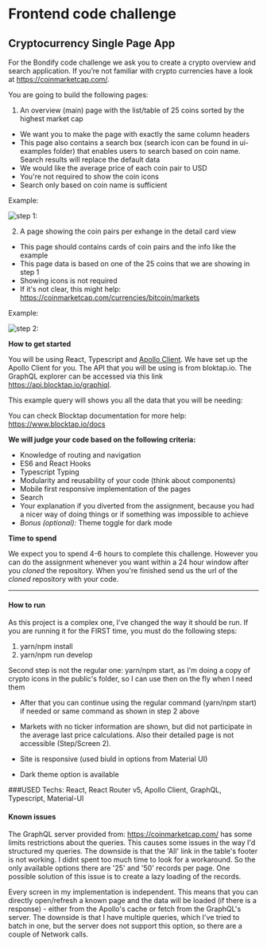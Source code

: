 # Frontend code challenge

## Cryptocurrency Single Page App

For the Bondify code challenge we ask you to create a crypto overview and search application. If you’re not familiar with crypto currencies have a look at https://coinmarketcap.com/.

You are going to build the following pages:

1. An overview (main) page with the list/table of 25 coins sorted by the highest market cap

- We want you to make the page with exactly the same column headers
- This page also contains a search box (search icon can be found in ui-examples folder) that enables users to search based on coin name. Search results will replace the default data
- We would like the average price of each coin pair to USD
- You're not required to show the coin icons
- Search only based on coin name is sufficient

Example:

![step 1:](./ui-examples/step1.png?raw=true&width=100)

2. A page showing the coin pairs per exhange in the detail card view

- This page should contains cards of coin pairs and the info like the example
- This page data is based on one of the 25 coins that we are showing in step 1
- Showing icons is not required
- If it's not clear, this might help: https://coinmarketcap.com/currencies/bitcoin/markets

Example:

![step 2:](./ui-examples/step3.png?raw=true)

**How to get started**

You will be using React, Typescript and [Apollo Client](https://www.apollographql.com/docs/react/v3.0-beta/).
We have set up the Apollo Client for you.
The API that you will be using is from bloktap.io.
The GraphQL explorer can be accessed via this link https://api.blocktap.io/graphiql.

This example query will shows you all the data that you will be needing:

You can check Blocktap documentation for more help: https://www.blocktap.io/docs

**We will judge your code based on the following criteria:**

- Knowledge of routing and navigation
- ES6 and React Hooks
- Typescript Typing
- Modularity and reusability of your code (think about components)
- Mobile first responsive implementation of the pages
- Search
- Your explanation if you diverted from the assignment, because you had a nicer way of doing things or if something was impossible to achieve
- _Bonus (optional):_ Theme toggle for dark mode

**Time to spend**

We expect you to spend 4-6 hours to complete this challenge. However you can do the assignment whenever you want within a 24 hour window after you *cloned* the repository. When you're finished send us the url of the *cloned* repository with your code.

---
#### How to run
As this project is a complex one, I've changed the way it should be run. 
If you are running it for the FIRST time, you must do the following steps:
1. yarn/npm install
2. yarn/npm run develop

Second step is not the regular one: yarn/npm start, as I'm doing a copy of crypto icons in the public's folder, so I can use then on the fly when I need them

- After that you can continue using the regular command (yarn/npm start) if needed or same command as shown in step 2 above

- Markets with no ticker information are shown, but did not participate in the average last price calculations. Also their detailed page is not accessible (Step/Screen 2).

- Site is responsive (used biuld in options from Material UI)

- Dark theme option is available

###USED Techs:
React, React Router v5, Apollo Client, GraphQL, Typescript, Material-UI 


#### Known issues
The GraphQL server provided from: https://coinmarketcap.com/ has some limits restrictions about the queries. This causes some issues in the way I'd structured my queries. The downside is that the 'All' link in the table's footer is not working. I didnt spent too much time to look for a workaround. So the only available options there are '25' and '50' records per page. One possible solution of this issue is to create a lazy loading of the records. 

Every screen in my implementation is independent. This means that you can directly open/refresh a known page and the data will be loaded (if there is a response) - either from the Apollo's cache or fetch from the GraphQL's server. The downside is that I have multiple queries, which I've tried to batch in one, but the server does not support this option, so there are a couple of Network calls.



